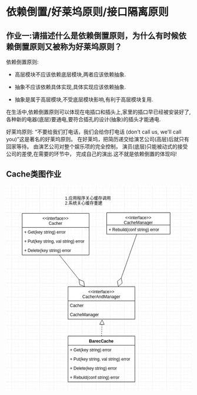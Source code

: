 
# 依赖倒置/好莱坞原则/接口隔离原则



## 作业一:请描述什么是依赖倒置原则，为什么有时候依赖倒置原则又被称为好莱坞原则？

依赖倒置原则:

- 高层模块不应该依赖底层模块,两者应该依赖抽象.

- 抽象不应该依赖具体实现,具体实现应该依赖抽象.

- 抽象是属于高层模块,不受底层模块影响,有利于高层模块复用.

在生活中,依赖倒置原则可以体现在电插口和插头上,家里的插口早已经被安装好了,各种新的电器(底层)要通电,要符合插孔的设计(抽象)的插头才能通电.

好莱坞原则:
 “不要给我们打电话，我们会给你打电话
(don't call us, we'll call you)”这是著名的好莱坞原则。 
在好莱坞，把简历递交给演艺公司(高层)后就只有回家等待。 
由演艺公司对整个娱乐项的完全控制，
演员(底层)只能被动式的接受公司的差使,在需要的环节中，
完成自己的演出.这不就是依赖倒置的体现吗!

## Cache类图作业

![](第二周作业画图.png)
